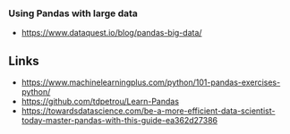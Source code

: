 ### Using Pandas with large data  
* https://www.dataquest.io/blog/pandas-big-data/  

## Links  
* https://www.machinelearningplus.com/python/101-pandas-exercises-python/  
* https://github.com/tdpetrou/Learn-Pandas  
* https://towardsdatascience.com/be-a-more-efficient-data-scientist-today-master-pandas-with-this-guide-ea362d27386  
